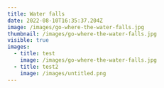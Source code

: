 ```yaml
---
title: Water falls
date: 2022-08-10T16:35:37.204Z
image: /images/go-where-the-water-falls.jpg
thumbnail: /images/go-where-the-water-falls.jpg
visible: true
images:
  - title: test
    image: /images/go-where-the-water-falls.jpg
  - title: test2
    image: /images/untitled.png
---
```


